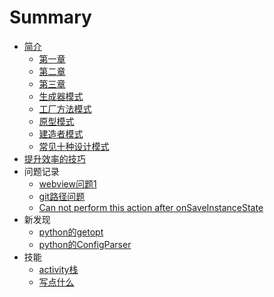 # Summary

* [简介](README.md)
    * [第一章](01.md)
    * [第二章](02.md)
    * [第三章](03.md)
    * [生成器模式](04.md)
    * [工厂方法模式](05.md)
    * [原型模式](06.md)
    * [建造者模式](07.md)
    * [常见十种设计模式](08.md)
* [提升效率的技巧](99.md)
* 问题记录
    * [webview问题1](09.md)
    * [git路径问题](10.md)
    * [Can not perform this action after onSaveInstanceState](14.md)
* 新发现
    * [python的getopt](11.md)
    * [python的ConfigParser](12.md)
* 技能
    * [activity栈](13.md)
    * [写点什么](15.md)

